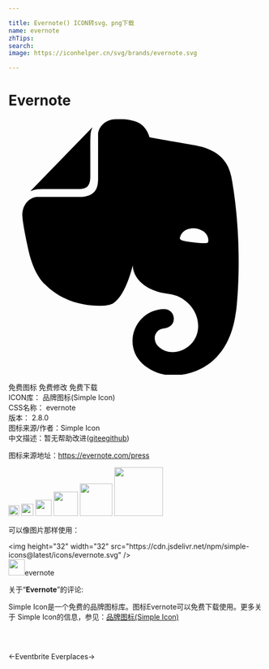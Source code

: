```yaml
---

title: Evernote() ICON转svg、png下载
name: evernote
zhTips: 
search: 
image: https://iconhelper.cn/svg/brands/evernote.svg

---
```


# Evernote  <small style="font-size: 60%;font-weight: 100"></small>

<div id="svg" class="svg-wrap">
<svg role="img" viewBox="0 0 24 24" xmlns="http://www.w3.org/2000/svg"><title>Evernote icon</title><path d="M7.692 5.445c0 .239-.02.637-.256.895-.257.24-.652.259-.888.259H4.022c-.73 0-1.165 0-1.46.04-.159.02-.356.1-.455.14-.04.019-.04 0-.02-.02L7.85.848c.02-.02.04-.02.02.02-.04.099-.118.298-.138.457-.04.298-.04.736-.04 1.472v2.647zm5.348 17.869c-.67-.438-1.026-1.015-1.164-1.373a2.924 2.924 0 0 1-.217-1.095 3.007 3.007 0 0 1 3-3.004c.493 0 .888.398.888.895a.88.88 0 0 1-.454.776c-.099.06-.237.1-.336.12-.098.02-.473.06-.65.218-.198.16-.356.418-.356.697 0 .298.118.577.316.776.355.358.829.557 1.342.557a2.436 2.436 0 0 0 2.427-2.447c0-1.214-.809-2.289-1.875-2.766-.158-.08-.414-.14-.651-.2a8.04 8.04 0 0 0-.592-.099c-.829-.1-2.901-.756-3.04-2.606 0 0-.611 2.785-1.835 3.541-.118.06-.276.12-.454.16-.177.04-.374.06-.434.06-1.993.119-4.105-.518-5.565-2.03 0 0-.987-.816-1.5-3.104-.118-.558-.355-1.553-.493-2.488-.06-.338-.08-.597-.099-.836 0-.975.592-1.631 1.342-1.73h4.026c.69 0 1.086-.18 1.342-.419.336-.318.415-.776.415-1.313v-4.08-.118C8.52.669 9.173.052 10.139.052h.474c.197 0 .434.02.651.04.158.02.296.06.533.12 1.204.298 1.46 1.532 1.46 1.532s2.27.398 3.415.597c1.085.199 3.77.378 4.282 3.104 1.204 6.487.474 12.775.415 12.775-.849 6.129-5.901 5.83-5.901 5.83a4.1 4.1 0 0 1-2.428-.736zm4.54-13.034c-.652-.06-1.204.2-1.402.697-.04.1-.079.219-.059.278.02.06.06.08.099.1.237.12.631.179 1.204.239.572.06.967.1 1.223.06.04 0 .08-.02.119-.08.04-.06.02-.18.02-.279-.06-.537-.553-.935-1.204-1.015z"/></svg>
</div>
<detail full-name='evernote'></detail>

<div class="detail-page">
<p>
<span><span class="badge-success badge">免费图标</span> <span class="badge-success badge">免费修改</span>  <span class="badge-success badge">免费下载</span> </span>
<br/>
<span>
ICON库：
<span class="badge-secondary badge">品牌图标(Simple Icon)</span> 
</span>
<br/>
<span>
CSS名称：
<span class="badge-secondary badge">evernote</span> 
</span>

<br/>
<span>
版本：
<span class="badge-secondary badge">2.8.0</span> 
</span>
<br/>
<span>图标来源/作者：<span class="badge-light badge">Simple Icon</span></span> 
<br/>
<span class="zh-detail">中文描述：暂无<span class="help-link"><span>帮助改进</span>(<a href="https://gitee.com/liuwave/icon-helper/edit/master/json/brands/evernote.json" target="_blank" rel="noopener noreferrer">gitee</a><a href="https://github.com/liuwave/icon-helper/edit/master/json/brands/evernote.json" target="_blank" rel="noopener noreferrer">github</a></span>)</span><br/>
</p>
</div><div class="description description alert alert-light"><p>图标来源地址：<a href="https://evernote.com/press" target="_blank" rel="noopener noreferrer">https://evernote.com/press</a></p></div>
<div class="alert alert-dark">
<img height="21" width="21" src="https://cdn.jsdelivr.net/npm/simple-icons@latest/icons/evernote.svg" />
<img height="24" width="24" src="https://cdn.jsdelivr.net/npm/simple-icons@latest/icons/evernote.svg" />
<img height="32" width="32" src="https://cdn.jsdelivr.net/npm/simple-icons@latest/icons/evernote.svg" />
<img height="48" width="48" src="https://cdn.jsdelivr.net/npm/simple-icons@latest/icons/evernote.svg" />
<img height="64" width="64" src="https://cdn.jsdelivr.net/npm/simple-icons@latest/icons/evernote.svg" />
<img height="96" width="96" src="https://cdn.jsdelivr.net/npm/simple-icons@latest/icons/evernote.svg" />

</div>
<div>
  <p>可以像图片那样使用：    
  </p>
  <div class="alert alert-primary" style="font-size: 14px">
    &lt;img height="32" width="32" src="https://cdn.jsdelivr.net/npm/simple-icons@latest/icons/evernote.svg" /&gt;
    <copy-btn content='<img height="32" width="32" src="https://cdn.jsdelivr.net/npm/simple-icons@latest/icons/evernote.svg" />'></copy-btn>
  </div>
  <div class="alert alert-secondary">
    <img height="32" width="32" src="https://cdn.jsdelivr.net/npm/simple-icons@latest/icons/evernote.svg" />evernote
    <copy-btn content="evernote" btn-title="复制图标名称"></copy-btn>
  </div>
</div>
<div class="icon-detail__container">
<p>关于“<b>Evernote</b>”的评论:</p>
</div>
<Vssue title="关于“Evernote”的评论" />
<div><p>Simple Icon是一个免费的品牌图标库。图标Evernote可以免费下载使用。更多关于  Simple Icon的信息，参见：<a target="_blank" href="https://iconhelper.cn/brands.html">品牌图标(Simple Icon)</a>
</p></div>


<div style="padding:2rem 0 " class="page-nav"><p class="inner"><span class="prev">←<router-link to="/icon/eventbrite.html">Eventbrite</router-link></span> <span class="next"><router-link to="/icon/everplaces.html">Everplaces</router-link>→</span></p></div>
